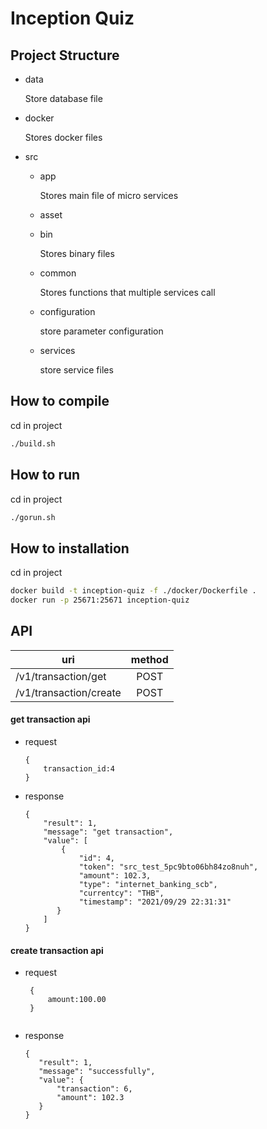 # Inception Quiz 
## Project Structure 
  - data
    
    Store database file 

  - docker
    
    Stores docker files 

  - src

    * app
     
        Stores main file of micro services

    * asset 

    * bin

       Stores binary files

    * common

       Stores functions that multiple services call

    * configuration 

        store parameter configuration 

    * services

        store service files


## How to compile
cd in project 

```sh 
./build.sh
```

## How to run 
cd in project

```sh
./gorun.sh
```
## How to installation 
cd in project 

```sh
docker build -t inception-quiz -f ./docker/Dockerfile .
docker run -p 25671:25671 inception-quiz
```


## API

|  uri                          |  method       |
| ----------------------------- |:-------------:|
| /v1/transaction/get           | POST          |
| /v1/transaction/create        | POST          |

#### get transaction api 
  - request 
     ```
     {
         transaction_id:4
     }
     
     ```

  - response 
    ```
    {
        "result": 1,
        "message": "get transaction",
        "value": [
            {
                "id": 4,
                "token": "src_test_5pc9bto06bh84zo8nuh",
                "amount": 102.3,
                "type": "internet_banking_scb",
                "currentcy": "THB",
                "timestamp": "2021/09/29 22:31:31"
           }
        ]
    }
    ```



#### create transaction api 

  - request 
    ```
     {
         amount:100.00
     }
     
     ```

  - response
    ```
    {
       "result": 1,
       "message": "successfully",
       "value": {
           "transaction": 6,
           "amount": 102.3
       }
    }
    ```
